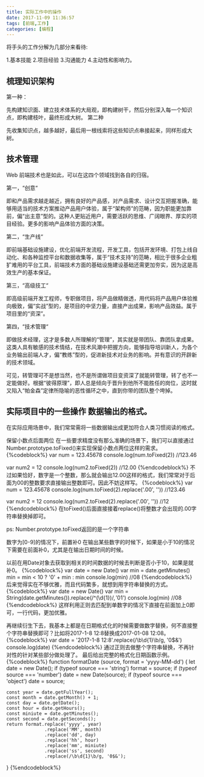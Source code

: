 ```yaml
---
title: 实际工作中的操作
date: 2017-11-09 11:36:57
tags: [前端,工作]
categories: [编程]
---
```

将手头的工作分解为几部分来看待:

1.基本技能
2.项目经验
3.沟通能力
4.主动性和影响力。

## 梳理知识架构
第一种：

先构建知识面、建立技术体系的大局观，即构建树干，然后分别深入每一个知识点，即构建枝叶，最终形成大树。
第二种

先收集知识点，越多越好，最后用一根线索将这些知识点串接起来，同样形成大树。

## 技术管理
Web 前端技术也是如此，可以在这四个领域找到各自的归宿。

第一，“创意“

即和产品需求越走越近，拥有良好的产品感，对产品需求、设计交互把握准确，能够用适当的技术方案推动产品用户体验，属于“架构师”的范畴，因为职能更加靠前，偏“出主意”型的。这种人更贴近用户，需要活跃的思维、广阔眼界、厚实的项目经验。更多的影响产品体验方面的决策。

第二，“生产线“

即前端基础设施建设，优化前端开发流程，开发工具，包括开发环境、打包上线自动化、和各种监控平台和数据收集等，属于“技术支持”的范畴，相比于很多企业粗犷难用的平台工具，前端技术方面的基础设施建设基础还需更加夯实，因为这是高效生产的基本保证。

第三，“高级技工“

即高级前端开发工程师，专职做项目，将产品做精做透，用代码将产品用户体验推向极致，偏“实战”型的，是项目的中坚力量，直接产出成果，影响产品效益。属于项目里的“资深”。

第四，“技术管理“

即做技术经理，这才是多数人所理解的“管理”，其实就是带团队、靠团队拿成果。这类人具有敏感的技术情结，在技术风潮中把握方向，能够指导培训新人，为各个业务输出前端人才，偏“教练”型的，促进新技术对业务的影响。并有意识的开辟新的技术领域。

可见，转管理可不是想当然，也不是所谓做项目变资深了就能转管理，转了也不一定能做好。根据“彼得原理”，即人总是倾向于晋升到他所不能胜任的岗位，这时就又陷入“帕金森”定律所隐喻的恶性循环之中，直到你带的团队整个垮掉。


## 实际项目中的一些操作 数据输出的格式。
在实际应用场景中，我们常常需将一些数据输出成更加符合人类习惯阅读的格式。

保留小数点后面两位
在一些要求精度没有那么准确的场景下，我们可以直接通过Number.prototype.toFixed()来实现保留小数点两位这样的需求。
{%codeblock%}
var num = 123.45678
console.log(num.toFixed(2)) //123.46

var num2 = 12
console.log(num2.toFixed(2)) //12.00
{%endcodeblock%}
不过如果恰好，数字是一个整数，那么就会输出12.00这样的格式，我们常常对于后面为00的整数要求直接输出整数即可。因此不妨这样写。
{%codeblock%}
var num = 123.45678
console.log(num.toFixed(2).replace('.00', '')) //123.46

var num2 = 12
console.log(num2.toFixed(2).replace('.00', '')) //12
{%endcodeblock%}
在toFixed()后面直接接着replace()将整数才会出现的.00字符串替换掉即可。

ps: Number.prototype.toFixed返回的是一个字符串

数字为[0-9]的情况下，前置补0
在输出某些数字的时候下，如果是小于10的情况下需要在前面补0，尤其是在输出日期时间的时候。

以前在用Date对象去获取到相关的时间数据的时候去判断是否小于10，如果是就补0。
{%codeblock%}
var date = new Date()
var min = date.getMinutes()
min = min < 10 ? '0' + min : min
console.log(min) //08
{%endcodeblock%}
后来觉得实在不够优雅，而且代码繁多，就想到用字符串替换的方式。
{%codeblock%}
var date = new Date()
var min = String(date.getMinutes()).replace(/^(\d{1})$/, '0$1')
console.log(min) //08
{%endcodeblock%}
这样利用正则去匹配到单数字的情况下直接在前面加上0即可，一行代码，更加优雅。

再继续衍生下去，我基本上都是在日期格式化的时候需要做数字替换，何不直接整个字符串替换即可？比如将2017-1-8 12:8替换成2017-01-08 12:08。
{%codeblock%}
var date = '2017-1-8 12:8'.replace(/\b\d{1}\b/g, '0$&')
console.log(date)
{%endcodeblock%}
通过正则去做整个字符串替换，不再针对性的针对某些部分做处理了。 最后给出完整的格式化日期函数示例。
{%codeblock%}
function formatDate (source,  format = 'yyyy-MM-dd') {
    let date = new Date();
    if (typeof source === 'string') format = source;
    if (typeof source === 'number') date = new Date(source);
    if (typeof source === 'object') date = source;

    const year = date.getFullYear();
    const month = date.getMonth() + 1;
    const day = date.getDate();
    const hour = date.getHours();
    const miniute = date.getMinutes();
    const second = date.getSeconds();
    return format.replace('yyyy', year)
                  .replace('MM', month)
                  .replace('dd', day)
                  .replace('hh', hour)
                  .replace('mm', miniute)
                  .replace('ss', second)
                  .replace(/\b\d{1}\b/g, '0$&');
}
{%endcodeblock%}